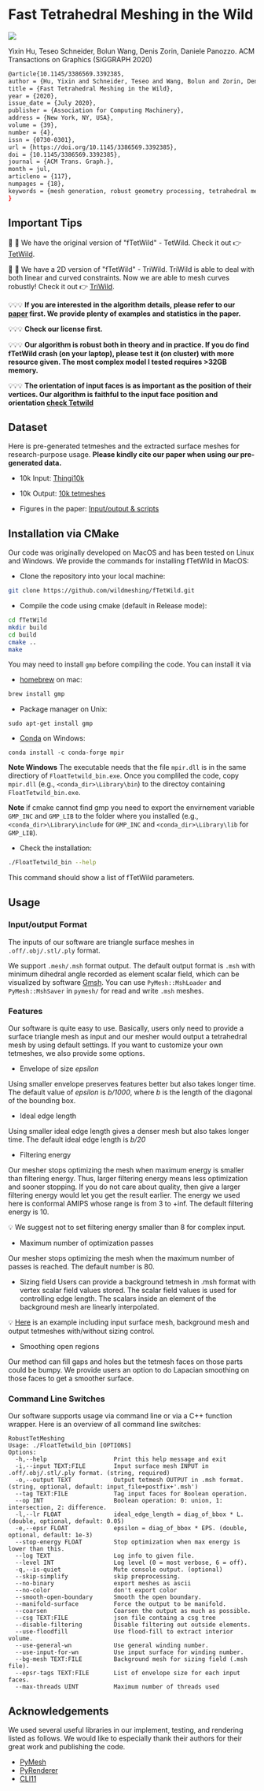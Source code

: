 # Fast Tetrahedral Meshing in the Wild
![](./figs/1k.jpg)

Yixin Hu, Teseo Schneider, Bolun Wang, Denis Zorin, Daniele Panozzo.
ACM Transactions on Graphics (SIGGRAPH 2020)

```bash
@article{10.1145/3386569.3392385,
author = {Hu, Yixin and Schneider, Teseo and Wang, Bolun and Zorin, Denis and Panozzo, Daniele},
title = {Fast Tetrahedral Meshing in the Wild},
year = {2020},
issue_date = {July 2020},
publisher = {Association for Computing Machinery},
address = {New York, NY, USA},
volume = {39},
number = {4},
issn = {0730-0301},
url = {https://doi.org/10.1145/3386569.3392385},
doi = {10.1145/3386569.3392385},
journal = {ACM Trans. Graph.},
month = jul,
articleno = {117},
numpages = {18},
keywords = {mesh generation, robust geometry processing, tetrahedral meshing}
}
```

## Important Tips

👀 👀 We have the original version of "fTetWild" - TetWild. Check it out 👉 [TetWild](https://github.com/Yixin-Hu/TetWild).

👀 👀 We have a 2D version of "fTetWild" - TriWild. TriWild is able to deal with both linear and curved constraints. Now we are able to mesh curves robustly! Check it out 👉 [TriWild](https://github.com/wildmeshing/TriWild).


💡💡💡 **If you are interested in the algorithm details, please refer to our [paper](https://yixin-hu.github.io/ftetwild.pdf) first. We provide plenty of examples and statistics in the paper.**

💡💡💡 **Check our license first.**

💡💡💡 **Our algorithm is robust both in theory and in practice. If you do find fTetWild crash (on your laptop), please test it (on cluster) with more resource given. The most complex model I tested requires >32GB memory.**

💡💡💡 **The orientation of input faces is as important as the position of their vertices. Our algorithm is faithful to the input face position and orientation [check Tetwild](https://github.com/Yixin-Hu/TetWild#important-tips)**


## Dataset
Here is pre-generated tetmeshes and the extracted surface meshes for research-purpose usage. **Please kindly cite our paper when using our pre-generated data.**

- 10k Input: [Thingi10k](https://ten-thousand-models.appspot.com/)
- 10k Output:
[10k tetmeshes](https://drive.google.com/file/d/13zmGxikHiiSv9-eu8wZDTOWtPmR-KV5b/view?usp=sharing)

- Figures in the paper: [Input/output & scripts](https://drive.google.com/file/d/1qTukYF3N05jLxKxYQK5tNOUdFAr_0sf1/view?usp=sharing)

## Installation via CMake

Our code was originally developed on MacOS and has been tested on Linux and Windows. We provide the commands for installing fTetWild in MacOS:

- Clone the repository into your local machine:

```bash
git clone https://github.com/wildmeshing/fTetWild.git
```

- Compile the code using cmake (default in Release mode):

```bash
cd fTetWild
mkdir build
cd build
cmake ..
make
```

You may need to install `gmp` before compiling the code. You can install it via

- [homebrew](https://brew.sh/) on mac:
```bash
brew install gmp
```
- Package manager on Unix:
```
sudo apt-get install gmp
```
- [Conda](https://anaconda.org) on Windows:
```
conda install -c conda-forge mpir
```

**Note Windows** The executable needs that the file `mpir.dll` is in the same directiory of `FloatTetwild_bin.exe`. Once you compliled the code, copy `mpir.dll` (e.g., `<conda_dir>\Library\bin`) to the directoy containing `FloatTetwild_bin.exe`.

**Note** if cmake cannot find gmp you need to export the envirnement variable `GMP_INC` and `GMP_LIB` to the folder where you installed (e.g., `<conda_dir>\Library\include` for `GMP_INC` and `<conda_dir>\Library\lib` for `GMP_LIB`).

- Check the installation:

```bash
./FloatTetwild_bin --help
```
This command should show a list of fTetWild parameters.

## Usage

### Input/output Format

The inputs of our software are triangle surface meshes in `.off/.obj/.stl/.ply` format.

We support `.mesh/.msh` format output. The default output format is `.msh` with minimum dihedral angle recorded as element scalar field, which can be visualized by software [Gmsh](http://gmsh.info/). You can use `PyMesh::MshLoader` and `PyMesh::MshSaver` in `pymesh/` for read and write `.msh` meshes.


### Features

Our software is quite easy to use. Basically, users only need to provide a surface triangle mesh as input and our mesher would output a tetrahedral mesh by using default settings. If you want to customize your own tetmeshes, we also provide some options.

- Envelope of size *epsilon*

Using smaller envelope preserves features better but also takes longer time. The default value of *epsilon* is *b/1000*, where *b* is the length of the diagonal of the bounding box.

- Ideal edge length

Using smaller ideal edge length gives a denser mesh but also takes longer time. The default ideal edge length is *b/20*

- Filtering energy

Our mesher stops optimizing the mesh when maximum energy is smaller than filtering energy. Thus, larger filtering energy means less optimization and sooner stopping. If you do not care about quality, then give a larger filtering energy would let you get the result earlier. The energy we used here is conformal AMIPS whose range is from 3 to +inf. The default filtering energy is 10.

💡 We suggest not to set filtering energy smaller than 8 for complex input.

- Maximum number of optimization passes

Our mesher stops optimizing the mesh when the maximum number of passes is reached. The default number is 80.

- Sizing field
Users can provide a background tetmesh in .msh format with vertex scalar field values stored. The scalar field values is used for controlling edge length. The scalars inside an element of the background mesh are linearly interpolated.

💡 [Here](https://drive.google.com/file/d/1qp0iAnfGGj-NK-zkVVsvfvkG7JcZ1vNU/view?usp=sharing) is an example including input surface mesh, background mesh and output tetmeshes with/without sizing control.

- Smoothing open regions

Our method can fill gaps and holes but the tetmesh faces on those parts could be bumpy. We provide users an option to do Lapacian smoothing on those faces to get a smoother surface.

### Command Line Switches
Our software supports usage via command line or via a C++ function wrapper. Here is an overview of all command line switches:

```
RobustTetMeshing
Usage: ./FloatTetwild_bin [OPTIONS]
Options:
  -h,--help                   Print this help message and exit
  -i,--input TEXT:FILE        Input surface mesh INPUT in .off/.obj/.stl/.ply format. (string, required)
  -o,--output TEXT            Output tetmesh OUTPUT in .msh format. (string, optional, default: input_file+postfix+'.msh')
  --tag TEXT:FILE             Tag input faces for Boolean operation.
  --op INT                    Boolean operation: 0: union, 1: intersection, 2: difference.
  -l,--lr FLOAT               ideal_edge_length = diag_of_bbox * L. (double, optional, default: 0.05)
  -e,--epsr FLOAT             epsilon = diag_of_bbox * EPS. (double, optional, default: 1e-3)
  --stop-energy FLOAT         Stop optimization when max energy is lower than this.
  --log TEXT                  Log info to given file.
  --level INT                 Log level (0 = most verbose, 6 = off).
  -q,--is-quiet               Mute console output. (optional)
  --skip-simplify             skip preprocessing.
  --no-binary                 export meshes as ascii
  --no-color                  don't export color
  --smooth-open-boundary      Smooth the open boundary.
  --manifold-surface          Force the output to be manifold.
  --coarsen                   Coarsen the output as much as possible.
  --csg TEXT:FILE             json file containg a csg tree
  --disable-filtering         Disable filtering out outside elements.
  --use-floodfill             Use flood-fill to extract interior volume.
  --use-general-wn            Use general winding number.
  --use-input-for-wn          Use input surface for winding number.
  --bg-mesh TEXT:FILE         Background mesh for sizing field (.msh file).
  --epsr-tags TEXT:FILE       List of envelope size for each input faces.
  --max-threads UINT          Maximum number of threads used
```

## Acknowledgements

We used several useful libraries in our implement, testing, and rendering listed as follows. We would like to especially thank their authors for their great work and publishing the code.

- [PyMesh](https://github.com/qnzhou/PyMesh)
- [PyRenderer](https://github.com/qnzhou/PyRenderer)
- [CLI11](https://github.com/CLIUtils/CLI11)
